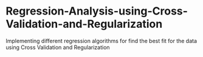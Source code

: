 # Regression-Analysis-using-Cross-Validation-and-Regularization
Implementing different regression algorithms for find the best fit for the data using Cross Validation and Regularization
